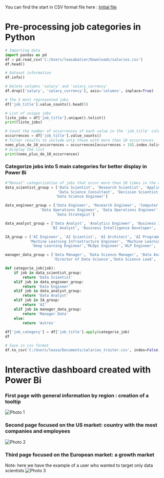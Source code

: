 You can find the start in CSV format file here : [Initial file](https://github.com/lea-sabatier/portfolio/blob/main/Files/project_powerbi.csv)

# Pre-processing job categories in Python

```python
# Importing data
import pandas as pd
df = pd.read_csv('C:/Users/leasabatier/Downloads/salaries.csv')
df.head()
```
```python
# Dataset information
df.info()
```
```python
# Delete columns 'salary' and 'salary_currency'
df.drop(['salary', 'salary_currency'], axis='columns', inplace=True)
```
```python
# The 5 most represented jobs
df['job_title'].value_counts().head(5)
```
```python
# List of unique jobs
liste_jobs = df['job_title'].unique().tolist()
print(liste_jobs)
```

```python
# Count the number of occurrences of each value in the 'job_title' column
occurrences = df['job_title'].value_counts()
# Filter results to include only those with more than 10 occurrences
noms_plus_de_10_occurrences = occurrences[occurrences > 10].index.tolist()
# Display the list
print(noms_plus_de_10_occurrences)
```

### Categorize jobs into 5 main categories for better display in Power Bi

```python
#"Manual" categorization of jobs that occur more than 10 times in the dataset into 5 categories
data_scientist_group = ['Data Scientist', 'Research Scientist', 'Applied Scientist', 'Machine Learning Scientist',
                        'Data Science Consultant', 'Decision Scientist', 'Data Science', 'Applied Machine Learning Scientist',
                       'Data Science Engineer']

data_engineer_group = ['Data Engineer', 'Research Engineer', 'Computer Vision Engineer', 'ETL Developer', 
                'Data Operations Engineer', 'Data Operations Engineer', 'Data Infrastructure Engineer', 'Data Modeler', 
                       'Data Strategist']

data_analyst_group = ['Data Analyst', 'Analytics Engineer', 'Business Intelligence Engineer', 'BI Developer', 'Research Analyst',
                     'BI Analyst', 'Business Intelligence Developer', 'BI Data Analyst']

IA_group = ['AI Engineer', 'AI Scientist', 'AI Architect', 'AI Programmer','Machine Learning Engineer','ML Engineer', 
           'Machine Learning Infrastructure Engineer', 'Machine Learning Researcher','Machine Learning Software Engineer',
            'Deep Learning Engineer','MLOps Engineer','NLP Engineer', 'AI Developer']

manager_data_group = ['Data Manager', 'Data Science Manager', 'Data Analytics Manager', 'Head of Data', 
                      'Director of Data Science','Data Science Lead', 'Data Lead','Head of Data Science', 'Data Product Manager']

def categorie_job(job):
    if job in data_scientist_group:
        return 'Data Scientist'
    elif job in data_engineer_group:
        return 'Data Engineer'
    elif job in data_analyst_group:
        return 'Data Analyst'
    elif job in IA_group:
        return 'AI'
    elif job in manager_data_group:
        return 'Manager Data'
    else:
        return 'Autres'
    
df['job_category'] = df['job_title'].apply(categorie_job)   
df
```

```python
# Save in csv format
df.to_csv('C:/Users/leasa/Documents/salaries_traiter.csv', index=False)
```

# Interactive dashboard created with Power Bi
### First page with general information by region : creation of a tooltip
![Photo 1](https://github.com/lea-sabatier/portfolio/blob/main/Files/PowerBI_1.png)

### Second page focused on the US market: country with the most companies and employees
![Photo 2](https://github.com/lea-sabatier/portfolio/blob/main/Files/PowerBI_2.png)

### Third page focused on the European market: a growth market
Note: here we have the example of a user who wanted to target only data scientists 
![Photo 3](https://github.com/lea-sabatier/portfolio/blob/main/Files/PowerBI_3.png)
